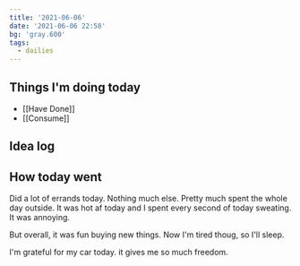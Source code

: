 ```yaml
---
title: '2021-06-06'
date: '2021-06-06 22:58'
bg: 'gray.600'
tags:
  - dailies
---
```


## Things I'm doing today

- [[Have Done]]
- [[Consume]]

## Idea log


## How today went

Did a lot of errands today. Nothing much else. Pretty much spent the whole day outside. It was hot af today and I spent every second of today sweating. It was annoying. 

But overall, it was fun buying new things. Now I'm tired thoug, so I'll sleep.

I'm grateful for my car today. it gives me so much freedom.